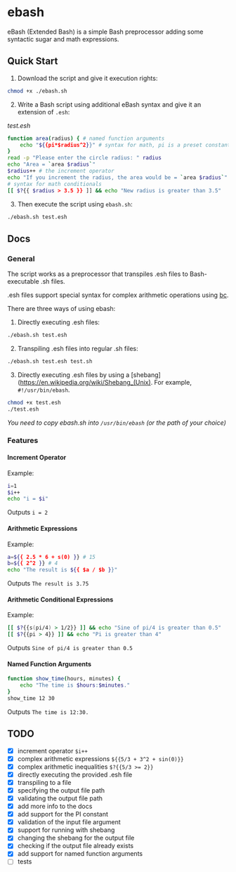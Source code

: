 # ebash

eBash (Extended Bash) is a simple Bash preprocessor adding some syntactic sugar and math expressions.

## Quick Start

1. Download the script and give it execution rights: 
```sh
chmod +x ./ebash.sh
```

2. Write a Bash script using additional eBash syntax and give it an extension of `.esh`: 

_test.esh_
```sh
function area(radius) { # named function arguments
	echo "${{pi*$radius^2}}" # syntax for math, pi is a preset constant
}
read -p "Please enter the circle radius: " radius 
echo "Area = `area $radius`" 
$radius++ # the increment operator
echo "If you increment the radius, the area would be = `area $radius`"
# syntax for math conditionals 
[[ $?{{ $radius > 3.5 }} ]] && echo "New radius is greater than 3.5" 
``` 

3. Then execute the script using `ebash.sh`: 
```sh
./ebash.sh test.esh
```

## Docs

### General 

The script works as a preprocessor that transpiles .esh files to Bash-executable .sh files. 

.esh files support special syntax for complex arithmetic operations using [bc](https://www.gnu.org/software/bc/manual/html_mono/bc.html). 

There are three ways of using ebash: 
1. Directly executing .esh files: 
```sh
./ebash.sh test.esh 
```
2. Transpiling .esh files into regular .sh files: 
```sh
./ebash.sh test.esh test.sh 
```
3. Directly executing .esh files by using a [shebang](https://en.wikipedia.org/wiki/Shebang_(Unix). For example, `#!/usr/bin/ebash`. 

```sh
chmod +x test.esh 
./test.esh 
```
_You need to copy ebash.sh into `/usr/bin/ebash` (or the path of your choice)_

### Features 

#### Increment Operator 

Example: 

```sh
i=1
$i++
echo "i = $i" 
```

Outputs `i = 2`

#### Arithmetic Expressions 

Example:

```sh
a=${{ 2.5 * 6 + s(0) }} # 15 
b=${{ 2^2 }} # 4 
echo "The result is ${{ $a / $b }}" 
```

Outputs `The result is 3.75`


#### Arithmetic Conditional Expressions 

Example:

```sh
[[ $?{{s(pi/4) > 1/2}} ]] && echo "Sine of pi/4 is greater than 0.5" 
[[ $?{{pi > 4}} ]] && echo "Pi is greater than 4"
```

Outputs `Sine of pi/4 is greater than 0.5`


#### Named Function Arguments

```sh
function show_time(hours, minutes) {
	echo "The time is $hours:$minutes."
}
show_time 12 30
```

Outputs `The time is 12:30.`

## TODO

- [x] increment operator `$i++`
- [x] complex arithmetic expressions `${{5/3 + 3^2 + sin(0)}}`
- [x] complex arithmetic inequalities `$?{{5/3 >= 2}}`
- [x] directly executing the provided .esh file 
- [x] transpiling to a file 
- [x] specifying the output file path 
- [x] validating the output file path
- [x] add more info to the docs 
- [x] add support for the PI constant
- [x] validation of the input file argument 
- [x] support for running with shebang 
- [x] changing the shebang for the output file
- [x] checking if the output file already exists
- [x] add support for named function arguments 
- [ ] tests 
